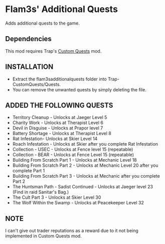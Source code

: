 # Flam3s' Additional Quests
Adds additional quests to the game.

## Dependencies
This mod requires Trap's [Custom Quests](https://hub.sp-tarkov.com/files/file/517-custom-quests/) mod.
 
## INSTALLATION
* Extract the flam3sadditionalquests folder into Trap-CustomQuests/Quests.
* You can remove the unwanted quests by simply deleting the file.


## ADDED THE FOLLOWING QUESTS

* Territory Cleanup - Unlocks at Jaeger Level 5
* Charity Work - Unlocks at Therapist Level 6
* Devil in Disguise - Unlocks at Prapor level 7
* Battery Shortage - Unlocks at Therapist Level 8
* Rat Infestation- Unlocks at Skier Level 14
* Roach Infestation - Unlocks at Skier after you complete Rat Infestation
* Collection - USEC - Unlocks at Fence level 15 (repeatable)
* Collection - BEAR - Unlocks at Fence Level 15 (repeatable)
* Building From Scratch Part 1 - Unlocks at Mechanic Level 18
* Building From Scratch Part 2 - Unlocks at Mechanic Level 20 after you complete Part 1
* Building From Scratch Part 3 - Unlocks at Mechanic after you complete Part 2
* The Huntsman Path - Sadist Continued - Unlocks at Jaeger level 23 (Find in raid Sanitar's Bag.)
* The Cult Part 3 - Unlocks at Skier Level 30
* The Wolf Within the Swamp - Unlocks at Peacekeeper Level 32

## NOTE
I can't give out trader reputations as a reward due to it not being implemented in Custom Quests mod.
